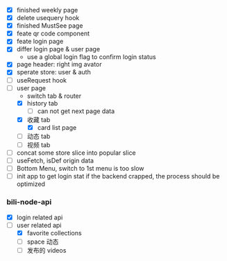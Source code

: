 - [x] finished weekly page
- [x] delete usequery hook
- [x] finished MustSee page
- [x] feate qr code component
- [x] feate login page
- [x] differ login page & user page
  - use a global login flag to confirm login status
- [x] page header: right img avator
- [x] sperate store: user & auth
- [ ] useRequest hook
- [ ] user page
  - switch tab & router
  - [x] history tab
    - [ ] can not get next page data
  - [x] 收藏 tab
    - [x] card list page
  - [ ] 动态 tab
  - [ ] 视频 tab
- [ ] concat some store slice into popular slice
- [ ] useFetch, isDef origin data
- [ ] Bottom Menu, switch to 1st menu is too slow
- [ ] init app to get login stat if the backend crapped, the process should be optimized

### bili-node-api

- [x] login related api
- [ ] user related api
  - [x] favorite collections
  - [ ] space 动态
  - [ ] 发布的 videos
